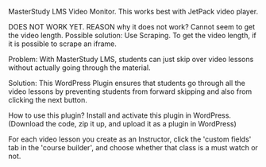 MasterStudy LMS Video Monitor. 
This works best with JetPack video player.

DOES NOT WORK YET. 
REASON why it does not work?  Cannot seem to get the video length. 
Possible solution: Use Scraping. To get the video length, if it is possible to scrape an iframe. 

Problem: With MasterStudy LMS, students can just skip over video lessons without actually going through the material. 

Solution: This WordPress Plugin ensures that students go through all the video lessons by preventing students from forward skipping and also from clicking the next button. 

How to use this plugin?
Install and activate this plugin in WordPress. (Download the code, zip it up, and upload it as a plugin in WordPress)

For each video lesson you create as an Instructor, click the 'custom fields' tab in the 'course builder', and choose whether that class is a must watch or not. 